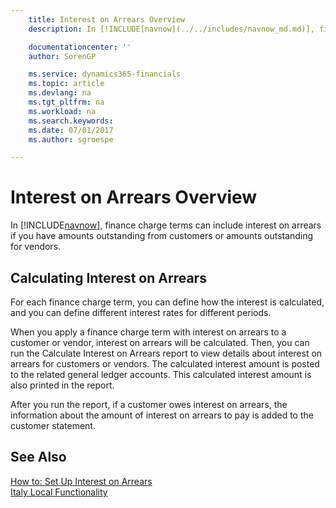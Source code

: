 ```yaml
---
    title: Interest on Arrears Overview
    description: In [!INCLUDE[navnow](../../includes/navnow_md.md)], finance charge terms can include interest on arrears if you have amounts outstanding from customers or amounts outstanding for vendors.

    documentationcenter: ''
    author: SorenGP

    ms.service: dynamics365-financials
    ms.topic: article
    ms.devlang: na
    ms.tgt_pltfrm: na
    ms.workload: na
    ms.search.keywords:
    ms.date: 07/01/2017
    ms.author: sgroespe

---
```

# Interest on Arrears Overview
In [!INCLUDE[navnow](../../includes/navnow_md.md)], finance charge terms can include interest on arrears if you have amounts outstanding from customers or amounts outstanding for vendors.  

## Calculating Interest on Arrears  
For each finance charge term, you can define how the interest is calculated, and you can define different interest rates for different periods.  

When you apply a finance charge term with interest on arrears to a customer or vendor, interest on arrears will be calculated. Then, you can run the Calculate Interest on Arrears report to view details about interest on arrears for customers or vendors. The calculated interest amount is posted to the related general ledger accounts. This calculated interest amount is also printed in the report.  

After you run the report, if a customer owes interest on arrears, the information about the amount of interest on arrears to pay is added to the customer statement.  

## See Also  
 [How to: Set Up Interest on Arrears](how-to-set-up-interest-on-arrears.md)   
  [Italy Local Functionality](italy-local-functionality.md)
